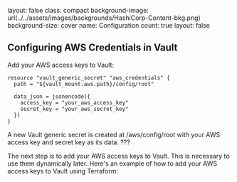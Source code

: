 
layout: false
class: compact
background-image: url(../../assets/images/backgrounds/HashiCorp-Content-bkg.png)
background-size: cover
name: Configuration
count: true
layout: false



##  Configuring AWS Credentials in Vault

Add your AWS access keys to Vault:

```hcl
resource "vault_generic_secret" "aws_credentials" {
  path = "${vault_mount.aws.path}/config/root"

  data_json = jsonencode({
    access_key = "your_aws_access_key"
    secret_key = "your_aws_secret_key"
  })
}

```
A new Vault generic secret is created at /aws/config/root with your AWS access key and secret key as its data.
???


The next step is to add your AWS access keys to Vault. This is necessary to use them dynamically later. Here's an example of how to add your AWS access keys to Vault using Terraform:
